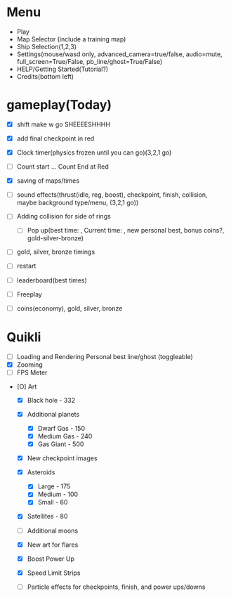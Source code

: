 # Menu
- Play
- Map Selector (include a training map)
- Ship Selection(1,2,3)
- Settings(mouse/wasd only, advanced_camera=true/false, audio=mute, full_screen=True/False, pb_line/ghost=True/False)
- HELP/Getting Started(Tutorial?)
- Credits(bottom left)

# gameplay(Today)
* [x] shift make w go SHEEEESHHHH
* [x] add final checkpoint in red
* [x] Clock timer(physics frozen until you can go)(3,2,1 go)
* [ ] Count start ... Count End at Red
* [x] saving of maps/times
* [ ] sound effects(thrust(idle, reg, boost), checkpoint, finish, collision, maybe background type/menu, (3,2,1 go))


* [ ] Adding collision for side of rings
  * [ ] Pop up(best time: , Current time: , new personal best, bonus coins?, gold-silver-bronze)
* [ ] gold, silver, bronze timings 
* [ ] restart
* [ ] leaderboard(best times)
* [ ] Freeplay
* [ ] coins(economy), gold, silver, bronze

# Quikli
* [ ] Loading and Rendering Personal best line/ghost (toggleable)
* [X] Zooming
* [ ] FPS Meter
* [O] Art
    * [X] Black hole - 332
    * [X] Additional planets
        * [X] Dwarf Gas - 150
        * [X] Medium Gas - 240
        * [X] Gas Giant - 500
    * [X] New checkpoint images
    * [X] Asteroids
        * [X] Large - 175
        * [X] Medium - 100
        * [X] Small - 60
    * [X] Satellites - 80
    * [ ] Additional moons
    * [X] New art for flares
    * [X] Boost Power Up
    * [X] Speed Limit Strips
    * [ ] Particle effects for checkpoints, finish, and power ups/downs

